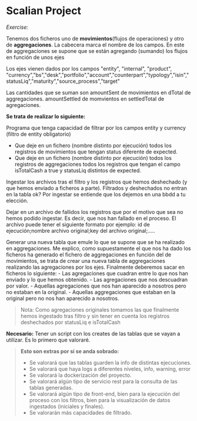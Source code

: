 # Scalian Project

*Exercise:*

Tenemos dos ficheros uno de **movimientos**(flujos de operaciones)  y otro de **aggregaciones**. La cabecera marca el nombre de los campos.
En este de aggregaciones se supone que se están agregando (sumando) los flujos en función de unos ejes

Los ejes vienen dados por los campos "entity", "internal", "product", "currency","bs","desk","portfolio","account","counterpart","typology","isin","statusLiq","maturity","source_process","target"

Las cantidades que se suman son amountSent  de movimientos en dTotal de aggregaciones. amountSettled de momvientos en settledTotal de agregaciones.

**Se trata de realizar lo siguiente:**

Programa que tenga capacidad de filtrar por los campos entity y currency (filtro de entity obligatorio)

* Que deje en un fichero (nombre distinto por ejecución) todos los registros de movimientos que tengan status diferente de expected.
* Que deje en un fichero (nombre distinto por ejecución) todos los registros de aggregaciones todos los registros que tengan el campo isTotalCash  a true y statusLiq distintos de expected.


Ingestar los archivos tras el filtro y los registros que hemos deshechado (y que hemos enviado a ficheros a parte). Filtrados y deshechados no entran en la tabla ok?
Por ingestar se entiende que los dejemos en una bbdd a tu elección.

Dejar en un archivo de fallidos los registros que por el motivo que sea no hemos podido ingestar. Es decir, que nos han fallado en el proceso.
El archivo puede tener el siguiente formato por ejemplo:  id de ejecución;nombre archivo original;key del archivo original;.....


Generar una nueva tabla que emule lo que se supone que se ha realizado en aggregaciones. Me explico, como supuestamente el que nos ha dado los ficheros ha generado el fichero de aggregaciones en
función del de movimientos, se trata de crear una nueva tabla de aggregaciones realizando las agregaciones por los ejes.
Finalmente deberemos sacar en ficheros lo siguiente:
             -  Las agregaciones que cuadran entre lo que nos han enviado y lo que hemos obtenido.
			 -  Las agregaciones que nos descuadran por valor.
			 -  Aquellas agregaciones que nos han aparecido a nosotros pero no estaban en la original.
			 -  Aquellas aggregaciones que estaban en la original pero no nos han aparecido a nosotros.

> Nota: Como agregaciones originales tomamos las que finalmente hemos ingestado tras filtro y sin tener en cuenta los registros deshechados por statusLiq e isTotalCash

**Necesario:** Tener un script con los creates de las tablas que se vayan a utilizar. Es lo primero que valoraré.

> **Esto son extras por si se anda sobrado:**
>
> * Se valorará que las tablas guarden la info de distintas ejecuciones.
> * Se valorará que haya logs a diferentes niveles, info, warning, error
> * Se valorará la dockerización del proyecto.
> * Se valorará algún tipo de servicio rest para la consulta de las tablas generadas.
> * Se valorará algún tipo de front-end, bien para la ejecución del proceso con los filtros, bien para la visualización de datos ingestados (iniciales y finales).
> * Se valorarán más capacidades de filtrado.